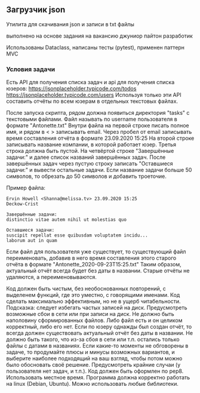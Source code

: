 ## Загрузчик json

Утилита для скачивания json и записи в txt файлы

выполнено на основе задания на вакансию джуниор пайтон разработик

Использованы Dataclass, написаны тесты (pytest), применен паттерн MVC


### Условия задачи

Есть API для получения списка задач и api для получения списка юзеров:
https://jsonplaceholder.typicode.com/todos
https://jsonplaceholder.typicode.com/users
Используя только эти API составить отчёты по всем юзерам в отдельных текстовых файлах.

После запуска скрипта, рядом должна появиться директория "tasks" с текстовыми файлами. Файл называть по username пользователя в формате "Antonette.txt"
Внутри файла на первой строке писать полное имя, и рядом в < > записывать email. Через пробел от email записывать время составления отчёта в формате 23.09.2020 15:25
На второй строке записывать название компании, в которой работает юзер.
Третья строка должна быть пустой.
На четвёртой строке "Завершённые задачи:" и далее список названий завершённых задач.
После завершённых задач через пустую строку записать "Оставшиеся задачи:" и вывести остальные задачи.
Если название задачи больше 50 символов, то обрезать до 50 символов и добавить троеточие.

Пример файла:
```
Ervin Howell <Shanna@melissa.tv> 23.09.2020 15:25
Deckow-Crist

Завершённые задачи:
distinctio vitae autem nihil ut molestias quo

Оставшиеся задачи:
suscipit repellat esse quibusdam voluptatem incidu...
laborum aut in quam
```

Если файл для пользователя уже существует, то существующий файл переименовать, добавив в него время составления этого старого отчёта в формате "Antonette_2020-09-23T15:25.txt"
Таким образом, актуальный отчёт всегда будет без даты в названии. Старые отчёты не удаляются, а переименовываются.

Код должен быть чистым, без необоснованных повторений, с выделенем функций, где это уместно, с говорящими именами.
Код сделать максимально эффективным, но не в ущерб читабельности. Подсказка: следует избегать частых записей на диск.
Предусмотреть возможные сбои в сети или при записи на диск. Не должно быть наполовину сформированных файлов. Либо файл есть и он целиком корректный, либо его нет.
Если по юзеру однажды был создан отчёт, то всегда должен существовать актуальный отчёт без даты в названии. Не должно быть такого, что из-за сбоя в сети или т.п. остались только файлы с датами в названиях.
Если какие-то моменты не обговорены в задаче, то продумайте плюсы и минусы возможных вариантов, и выберите наиболее подходящий на ваш взгляд, чтобы потом можно было обосновать своё решение.
Предусмотреть крайние случаи (у пользователя нет задач, и т.п.).
Код должен быть оформлен по pep8.
Использовать местное время.
Программа должна корректно работать на linux (Debian, Ubuntu).
Можно использовать любые библиотеки.

